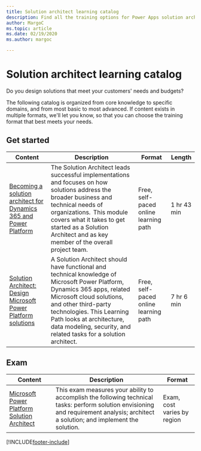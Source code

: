 ```yaml
---
title: Solution architect learning catalog
description: Find all the training options for Power Apps solution architects
author: MargoC
ms.topic: article
ms.date: 02/19/2020
ms.author: margoc

---
```


# Solution architect learning catalog

Do you design solutions that meet your customers' needs and budgets?

The following catalog is organized from core knowledge to specific domains, and from most basic to most advanced. If content exists in multiple formats, we'll let you know, so that you can choose the training format that best meets your needs.

## Get started<a name="get-started"></a>

| Content | Description | Format | Length |
|---------|-------------|--------|--------|
| [Becoming a solution architect for Dynamics 365 and Power Platform](/learn/modules/becoming-solution-architect/) |The Solution Architect leads successful implementations and focuses on how solutions address the broader business and technical needs of organizations.  This module covers what it takes to get started as a Solution Architect and as key member of the overall project team. | Free, self-paced online learning path| 1 hr 43 min |
| [Solution Architect: Design Microsoft Power Platform solutions](/learn/paths/solution-architect-data/) |A Solution Architect should have functional and technical knowledge of Microsoft Power Platform, Dynamics 365 apps, related Microsoft cloud solutions, and other third-party technologies. This Learning Path looks at architecture, data modeling, security, and related tasks for a solution architect. |Free, self-paced online learning path| 7 hr 6 min |

## Exam<a name="exam"></a>

| Content | Description | Format |
|---------|-------------|--------|
| [Microsoft Power Platform Solution Architect](/learn/certifications/exams/pl-600)| This exam measures your ability to accomplish the following technical tasks: perform solution envisioning and requirement analysis; architect a solution; and implement the solution. | Exam, cost varies by region |

[!INCLUDE[footer-include](../includes/footer-banner.md)]
